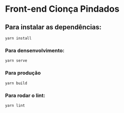 # Front-end Cionça Pindados

## Para instalar as dependências:
```
yarn install
```

### Para densenvolvimento:
```
yarn serve
```

### Para produção
```
yarn build
```

### Para rodar o lint:
```
yarn lint
```

